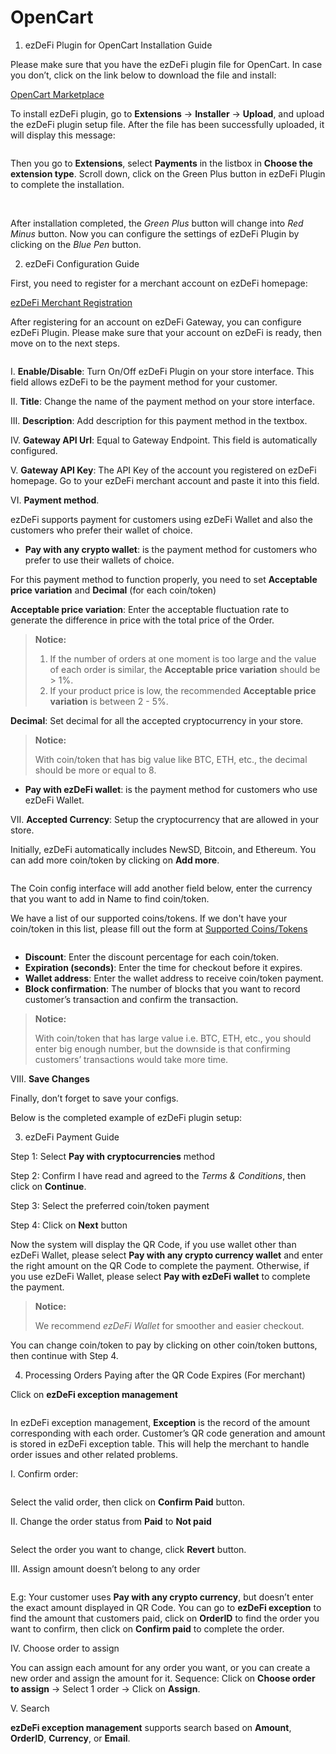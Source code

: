 # OpenCart
1. ezDeFi Plugin for OpenCart Installation Guide

Please make sure that you have the ezDeFi plugin file for OpenCart. In case you don’t, click on the link below to download the file and install:

[OpenCart Marketplace](https://www.opencart.com/index.php?route=marketplace/extension/info&extension_id=38282&filter_search=ezdefi)

To install ezDeFi plugin, go to **Extensions** -> **Installer** -> **Upload**, and upload the ezDeFi plugin setup file. After the file has been successfully uploaded, it will display this message:

<img>

Then you go to **Extensions**, select **Payments** in the listbox in **Choose the extension type**. Scroll down, click on the Green Plus button in ezDeFi Plugin to complete the installation.

<img>
<img>

After installation completed, the *Green Plus* button will change into *Red Minus* button. Now you can configure the settings of ezDeFi Plugin by clicking on the *Blue Pen* button.

2. ezDeFi Configuration Guide

First, you need to register for a merchant account on ezDeFi homepage:

[ezDeFi Merchant Registration](https://merchant.ezdefi.com/)

After registering for an account on ezDeFi Gateway, you can configure ezDeFi Plugin. Please make sure that your account on ezDeFi is ready, then move on to the next steps.

<img>

I. **Enable/Disable**: Turn On/Off ezDeFi Plugin on your store interface. This field allows ezDeFi to be the payment method for your customer.

II. **Title**: Change the name of the payment method on your store interface.

III. **Description**: Add description for this payment method in the textbox.

IV. **Gateway API Url**: Equal to Gateway Endpoint. This field is automatically configured.

V. **Gateway API Key**: The API Key of the account you registered on ezDeFi homepage. Go to your ezDeFi merchant account and paste it into this field.

VI. **Payment method**.

ezDeFi supports payment for customers using ezDeFi Wallet and also the customers who prefer their wallet of choice.
* **Pay with any crypto wallet**: is the payment method for customers who prefer to use their wallets of choice.

For this payment method to function properly, you need to set **Acceptable price variation** and **Decimal** (for each coin/token)

**Acceptable price variation**: Enter the acceptable fluctuation rate to generate the difference in price with the total price of the Order.

> **Notice:**
> 1. If the number of orders at one moment is too large  and the value of each order is similar, the **Acceptable price variation** should be > 1%.
> 2. If your product price is low, the recommended **Acceptable price variation** is between 2 - 5%.

**Decimal**: Set decimal for all the accepted cryptocurrency in your store.

> **Notice:** 
> 
> With coin/token that has big value like BTC, ETH, etc., the decimal should be more or equal to 8.

* **Pay with ezDeFi wallet**: is the payment method for customers who use ezDeFi Wallet.

VII. **Accepted Currency**: Setup the cryptocurrency that are allowed in your store.

Initially, ezDeFi automatically includes NewSD, Bitcoin, and Ethereum. You can add more coin/token by clicking on **Add more**.

<img>

The Coin config interface will add another field below, enter the currency that you want to add in Name to find coin/token.

We have a list of our supported coins/tokens. If we don't have your coin/token in this list, please fill out the form at [Supported Coins/Tokens](https://ezdefi.com/news/supported-coins-tokens/)

<img>

* **Discount**: Enter the discount percentage for each coin/token.
* **Expiration (seconds)**: Enter the time for checkout before it expires.
* **Wallet address**: Enter the wallet address to receive coin/token payment.
* **Block confirmation**: The number of blocks that you want to record customer’s transaction and confirm the transaction.

> **Notice:** 
> 
> With coin/token that has large value i.e. BTC, ETH, etc., you should enter big enough number, but the downside is that confirming customers’ transactions would take more time.

VIII. **Save Changes**

Finally, don’t forget to save your configs.

Below is the completed example of ezDeFi plugin setup:

3. ezDeFi Payment Guide

Step 1: Select **Pay with cryptocurrencies** method

Step 2: Confirm I have read and agreed to the *Terms & Conditions*, then click on **Continue**.

Step 3: Select the preferred coin/token payment

Step 4: Click on **Next** button

Now the system will display the QR Code, if you use wallet other than ezDeFi Wallet, please select **Pay with any crypto currency wallet** and enter the right amount on the QR Code to complete the payment. Otherwise, if you use ezDeFi Wallet, please select **Pay with ezDeFi wallet** to complete the payment.

> **Notice:** 
> 
> We recommend *ezDeFi Wallet* for smoother and easier checkout.

You can change coin/token to pay by clicking on other coin/token buttons, then continue with Step 4.

4. Processing Orders Paying after the QR Code Expires (For merchant)

Click on **ezDeFi exception management**

<img>

In ezDeFi exception management, **Exception** is the record of the amount corresponding with each order. Customer’s QR code generation and amount is stored in ezDeFi exception table. This will help the merchant to handle order issues and other related problems.

I. Confirm order:

<img>

Select the valid order, then click on **Confirm Paid** button.

II. Change the order status from **Paid** to **Not paid**

<img>

Select the order you want to change, click **Revert** button.

III. Assign amount doesn’t belong to any order

<img>

E.g: Your customer uses **Pay with any crypto currency**, but doesn’t enter the exact amount displayed in QR Code. You can go to **ezDeFi exception** to find the amount that customers paid, click on **OrderID** to find the order you want to confirm, then click on **Confirm paid** to complete the order.

IV. Choose order to assign

You can assign each amount for any order you want, or you can create a new order and assign the amount for it.
Sequence: Click on **Choose order to assign** -> Select 1 order -> Click on **Assign**.

V. Search

**ezDeFi exception management** supports search based on **Amount**, **OrderID**, **Currency**, or **Email**.
